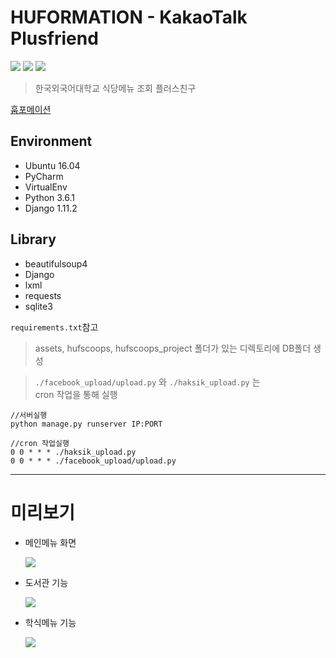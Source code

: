 # HUFORMATION - KakaoTalk Plusfriend
![](https://img.shields.io/badge/License-MIT-blue.svg) ![](https://img.shields.io/badge/Python-3.6-blue.svg) ![](https://img.shields.io/pypi/djversions/djangorestframework.svg)



> 한국외국어대학교 식당메뉴 조회 플러스친구

[훕포메이션](http://pf.kakao.com/_xdERZxl)

## Environment

- Ubuntu 16.04
- PyCharm
- VirtualEnv
- Python 3.6.1
- Django 1.11.2

## Library

- beautifulsoup4
- Django
- lxml
- requests
- sqlite3

`requirements.txt`참고

> assets, hufscoops, hufscoops_project 폴더가 있는 디렉토리에 DB폴더 생성

> `./facebook_upload/upload.py` 와 `./haksik_upload.py` 는        
cron 작업을 통해 실행

    //서버실행
    python manage.py runserver IP:PORT
    
    //cron 작업실행
    0 0 * * * ./haksik_upload.py
    0 0 * * * ./facebook_upload/upload.py

---

# 미리보기

- 메인메뉴 화면

    ![](https://github.com/roharon/HUFormation-kakao/blob/master/preview/main_menu.jpg?raw=true)

- 도서관 기능

    ![](https://github.com/roharon/HUFormation-kakao/blob/master/preview/library_menu.jpg?raw=true)

- 학식메뉴 기능

    ![](https://github.com/roharon/HUFormation-kakao/blob/master/preview/cafeteria_menu.jpg?raw=true)

